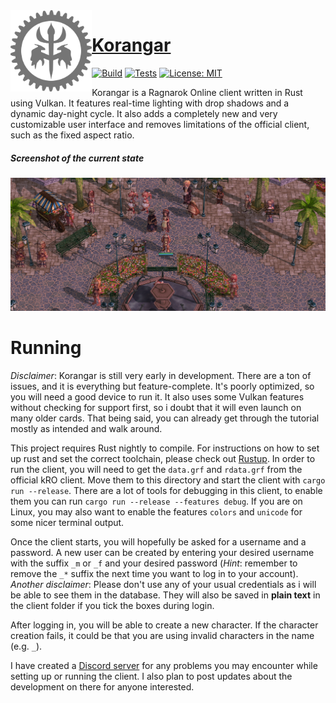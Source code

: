 <img align="left" alt="" src=".github/logo.png" height="130" />

# [Korangar](https://github.com/vE5li/korangar)

[![Build](https://github.com/ve5li/korangar/workflows/Build/badge.svg)](https://github.com/ve5li/korangar/actions?query=workflow%3ABuild)
[![Tests](https://github.com/ve5li/korangar/workflows/Tests/badge.svg)](https://github.com/ve5li/korangar/actions?query=workflow%3ATests)
[![License: MIT](https://img.shields.io/badge/License-MIT-green.svg)](https://opensource.org/licenses/MIT)

Korangar is a Ragnarok Online client written in Rust using Vulkan. It features real-time lighting with drop shadows and a dynamic day-night cycle. It also adds a completely new and very customizable user interface and removes limitations of the official client, such as the fixed aspect ratio.

##### Screenshot of the current state
![geffen](.github/geffen.png)

# Running

*Disclaimer*: Korangar is still very early in development. There are a ton of issues, and it is everything but feature-complete. It's poorly optimized, so you will need a good device to run it. It also uses some Vulkan features without checking for support first, so i doubt that it will even launch on many older cards. That being said, you can already get through the tutorial mostly as intended and walk around.

This project requires Rust nightly to compile. For instructions on how to set up rust and set the correct toolchain, please check out [Rustup](https://rustup.rs/). In order to run the client, you will need to get the `data.grf` and `rdata.grf` from the official kRO client. Move them to this directory and start the client with `cargo run --release`. There are a lot of tools for debugging in this client, to enable them you can run `cargo run --release --features debug`. If you are on Linux, you may also want to enable the features `colors` and `unicode` for some nicer terminal output.

Once the client starts, you will hopefully be asked for a username and a password. A new user can be created by entering your desired username with the suffix `_m` or `_f` and your desired password (*Hint*: remember to remove the `_*` suffix the next time you want to log in to your account).
*Another disclaimer*: Please don't use any of your usual credentials as i will be able to see them in the database. They will also be saved in **plain text** in the client folder if you tick the boxes during login.

After logging in, you will be able to create a new character. If the character creation fails, it could be that you are using invalid characters in the name (e.g. `_`).

I have created a [Discord server](https://discord.gg/2CqRZsvKja) for any problems you may encounter while setting up or running the client. I also plan to post updates about the development on there for anyone interested.
